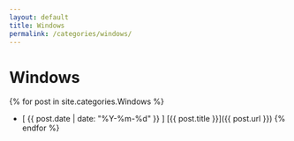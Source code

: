 ```yaml
---
layout: default
title: Windows
permalink: /categories/windows/
---
```


# Windows
{% for post in site.categories.Windows %}
- [ {{ post.date | date: "%Y-%m-%d" }} ] [{{ post.title }}]({{ post.url }})
{% endfor %}

